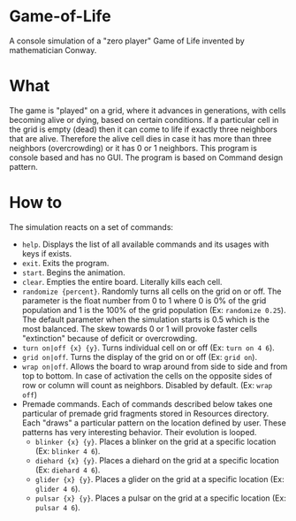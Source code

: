 # Game-of-Life
A console simulation of a "zero player" Game of Life invented by mathematician Conway.

# What
The game is "played" on a grid, where it advances in generations, with cells becoming alive or dying, based on certain conditions. If a particular cell in the grid is empty (dead)
then it can come to life if exactly three neighbors that are alive. Therefore the alive cell dies in case it has more than three neighbors (overcrowding) or it has 0 or 1 
neighbors. This program is console based and has no GUI. The program is based on Command design pattern.

# How to
The simulation reacts on a set of commands:
* ```help```. Displays the list of all available commands and its usages with keys if exists.
* ```exit```. Exits the program.
* ```start```. Begins the animation.
* ```clear```. Empties the entire board. Literally kills each cell.
* ```randomize {percent}```. Randomly turns all cells on the grid on or off. The parameter is the float number from 0 to 1 where 0 is 0% of the grid population and 1 is the 100%
of the grid population (Ex: ```randomize 0.25```). The default parameter when the simulation starts is 0.5 which is the most balanced. The skew towards 0 or 1 will provoke faster 
cells "extinction" because of deficit or overcrowding.
* ```turn on|off {x} {y}```. Turns individual cell on or off (Ex: ```turn on 4 6```).
* ```grid on|off```. Turns the display of the grid on or off (Ex: ```grid on```).
* ```wrap on|off```. Allows the board to wrap around from side to side and from top to bottom. In case of activation the cells on the opposite sides of row or column will count
as neighbors. Disabled by default. (Ex: ```wrap off```)
* Premade commands. Each of commands described below takes one particular of premade grid fragments stored in Resources directory. Each "draws" a particular pattern on the
location defined by user. These patterns has very interesting behavior. Their evolution is looped.
  * ```blinker {x} {y}```. Places a blinker on the grid at a specific location (Ex: ```blinker 4 6```).
  * ```diehard {x} {y}```. Places a diehard on the grid at a specific location (Ex: ```diehard 4 6```).
  * ```glider {x} {y}```. Places a glider on the grid at a specific location (Ex: ```glider 4 6```).
  * ```pulsar {x} {y}```. Places a pulsar on the grid at a specific location (Ex: ```pulsar 4 6```).
